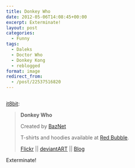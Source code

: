 ```yaml
---
title: Donkey Who
date: 2012-05-06T14:08:45+00:00
excerpt: Exterminate!
layout: post
categories:
  - Funny
tags:
  - Daleks
  - Doctor Who
  - Donkey Kong
  - reblogged
format: image
redirect_from:
  - /post/22537516820
---
```


<img class="alignnone size-full wp-image-25" src="https://cdn.craigmcn.ca/img/tumblr_m3k92qiztz1r4t7g0o1_1280.jpg" alt="" srcset="https://cdn.craigmcn.ca/img/tumblr_m3k92qiztz1r4t7g0o1_1280.jpg 1024w, https://cdn.craigmcn.ca/img/tumblr_m3k92qiztz1r4t7g0o1_1280-282x300.jpg 282w, https://cdn.craigmcn.ca/img/tumblr_m3k92qiztz1r4t7g0o1_1280-963x1024.jpg 963w" sizes="(max-width: 1024px) 100vw, 1024px" />

[it8bit](http://www.it8bit.com/post/22483166618/donkey-who):

> **Donkey Who**
>
> Created by [BazNet](http://baznetart.tumblr.com/)
>
> T-shirts and hoodies available at [Red Bubble](http://www.redbubble.com/people/baznet/works/8815873-donkey-who).
>
> [Flickr](http://www.flickr.com/photos/70952231@N05/with/7145548629/) || [deviantART](http://baznet.deviantart.com/) || [Blog](http://baznetart.blogspot.com/)

Exterminate!
